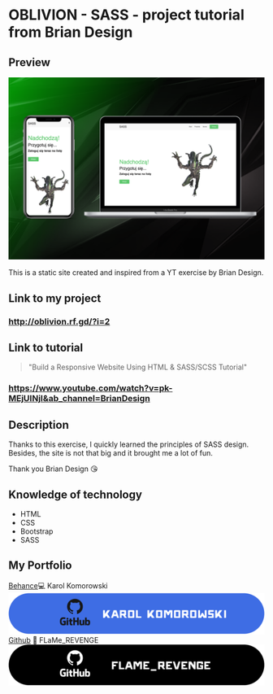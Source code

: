 # OBLIVION - SASS - project tutorial from Brian Design

## Preview
![Preview project](preview_project.png)

This is a static site created and inspired from a YT exercise by Brian Design. 

## Link to my project
### http://oblivion.rf.gd/?i=2

## Link to tutorial
> "Build a Responsive Website Using HTML & SASS/SCSS Tutorial"
### https://www.youtube.com/watch?v=pk-MEjUINjI&ab_channel=BrianDesign


## Description
Thanks to this exercise, I quickly learned the principles of SASS design. Besides, the site is not that big and it brought me a lot of fun.

Thank you Brian Design :kissing_heart:

## Knowledge of technology
* HTML
* CSS
* Bootstrap
* SASS

## My Portfolio
[Behance](https://www.behance.net/karolkomor1b9a):computer: Karol Komorowski
![Behance Profile](behance_banner.png)
[Github](https://github.com/FLaMeREVENGE) :paw_prints: FLaMe_REVENGE
![GitHub Profile](github_black_2.png)
